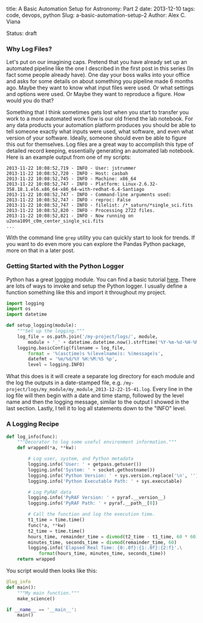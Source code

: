 title: A Basic Automation Setup for Astronomy: Part 2
date: 2013-12-10
tags: code, devops, python
Slug: a-basic-automation-setup-2
Author: Alex C. Viana

Status: draft

### Why Log Files?

Let's put on our imagining caps. Pretend that you have already set up an automated pipeline like the one I described in the first post in this series (In fact some people already have). One day your boss walks into your office and asks for some details on about something you pipeline made 6 months ago. Maybe they want to know what input files were used. Or what settings and options were used. Or Maybe they want to reproduce a figure. How would you do that? 

Something that I think sometimes gets lost when you start to transfer you work to a more automated work flow is our old friend the lab notebook. For any data products your automation platform produces you should be able to tell someone exactly what inputs were used, what software, and even what version of your software. Ideally, someone should even be able to figure this out for themselves. Log files are a great way to accomplish this type of detailed record keeping, essentially generating an automated lab notebook. Here is an example output from one of my scripts:

```
2013-11-22 10:08:52,719 - INFO - User: jstrummer
2013-11-22 10:08:52,720 - INFO - Host: casbah
2013-11-22 10:08:52,745 - INFO - Machine: x86_64
2013-11-22 10:08:52,747 - INFO - Platform: Linux-2.6.32-358.18.1.el6.x86_64-x86_64-with-redhat-6.4-Santiago
2013-11-22 10:08:52,747 - INFO - Command-line arguments used:
2013-11-22 10:08:52,747 - INFO - reproc: False
2013-11-22 10:08:52,747 - INFO - filelist: /*_saturn/*single_sci.fits
2013-11-22 10:08:52,820 - INFO - Processing 2722 files.
2013-11-22 10:08:52,821 - INFO - Now running on u2ona109t_c0m_center_single_sci.fits
...
```

With the command line `grep` utility you can quickly start to look for trends. If you want to do even more you can explore the Pandas Python package, more on that in a later post. 

### Getting Started with the Python Logger

Python has a great [logging](http://docs.python.org/2/library/logging.html) module. You can find a basic tutorial [here](http://docs.python.org/2/howto/logging.html#logging-basic-tutorial). There are lots of ways to invoke and setup the Python logger. I usually define a function something like this and import it throughout my project.

```python
import logging
import os
import datetime

def setup_logging(module):
    """Set up the logging."""
    log_file = os.path.join('/my-project/logs/', module,
        module + '_' + datetime.datetime.now().strftime('%Y-%m-%d-%H-%M') + '.log')
    logging.basicConfig(filename = log_file,
        format = '%(asctime)s %(levelname)s: %(message)s',
        datefmt = '%m/%d/%Y %H:%M:%S %p',
        level = logging.INFO)
```

What this does is it will create a separate log directory for each module and the log the outputs in a date-stamped file, e.g. `/my-project/logs/my_module/my_module_2013-12-22-15-41.log`. Every line in the log file will then begin with a date and time stamp, followed by the level name and then the logging message, similar to the output I showed in the last section. Lastly, I tell it to log all statements down to the "INFO" level.

### A Logging Recipe

```python
def log_info(func):
    """Decorator to log some useful environment information."""
    def wrapped(*a, **kw):

    	# Log user, system, and Python metadata
        logging.info('User: ' + getpass.getuser())
        logging.info('System: ' + socket.gethostname())
        logging.info('Python Version: ' + sys.version.replace('\n', ''))
        logging.info('Python Executable Path: ' + sys.executable)

        # Log PyRAF data
        logging.info('PyRAF Version: ' + pyraf.__version__)
        logging.info('PyRAF Path: ' + pyraf.__path__[0])

        # Call the function and log the execution time.
        t1_time = time.time()
        func(*a, **kw)
        t2_time = time.time()
        hours_time, remainder_time = divmod(t2_time - t1_time, 60 * 60)
        minutes_time, seconds_time = divmod(remainder_time, 60)
        logging.info('Elapsed Real Time: {0:.0f}:{1:.0f}:{2:f}'.\
        	format(hours_time, minutes_time, seconds_time))
    return wrapped
```
You script would then looks like this:

```python
@log_info
def main():
	"""My main function."""
	make_science()

if __name__ == '__main__':
	main()
```

